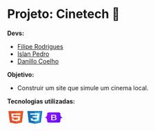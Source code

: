 <h1>Projeto: Cinetech 🎦</h1>

**Devs:**
- <a href="https://github.com/Filipe-Rds" target="_blank">Filipe Rodrigues</a>
- <a href="https://github.com/islanpedro01" target="_blank">Islan Pedro</a>
- <a href="https://github.com/Nillocoelho" target="_blank">Danillo Coelho</a>

**Objetivo:**
<br>
- Construir um site que simule um cinema local. 

**Tecnologias utilizadas:**
<div style="display: inline_block">
  <img align="center" alt="HTML" height="30" width="40" src="https://raw.githubusercontent.com/devicons/devicon/master/icons/html5/html5-original.svg">
  <img align="center" alt="CSS" height="30" width="40" src="https://raw.githubusercontent.com/devicons/devicon/master/icons/css3/css3-original.svg">
  <img align="center" alt="Bootstrap" height="30" width="40" src="https://raw.githubusercontent.com/devicons/devicon/master/icons/bootstrap/bootstrap-original.svg">
</div>

